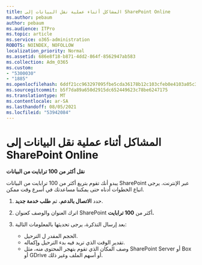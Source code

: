 ```yaml
---
title: المشاكل أثناء عملية نقل البيانات إلى SharePoint Online
ms.author: pebaum
author: pebaum
ms.audience: ITPro
ms.topic: article
ms.service: o365-administration
ROBOTS: NOINDEX, NOFOLLOW
localization_priority: Normal
ms.assetid: 686e8f18-b871-4dd2-864f-8562947ab583
ms.collection: Adm_O365
ms.custom:
- "5300030"
- "1885"
ms.openlocfilehash: 6ddf21cc963297095fbe5cda36178b12c103cfeb0e4103a05c39f23ee634f158
ms.sourcegitcommit: b5f7da89a650d2915dc652449623c78be6247175
ms.translationtype: MT
ms.contentlocale: ar-SA
ms.lasthandoff: 08/05/2021
ms.locfileid: "53942084"
---
```

# <a name="issues-while-migrating-data-to-sharepoint-online"></a>المشاكل أثناء عملية نقل البيانات إلى SharePoint Online

**نقل أكثر من 100 ترابايت من البيانات**

يبدو أنك تقوم بتريغ أكثر من 100 ترابايت من البيانات SharePoint عبر الإنترنت. يرجى اتباع الخطوات أدناه حتى يمكننا مساعدتك في أسرع وقت ممكن. 

1. حدد **الاتصال بالدعم**، ثم **طلب خدمة جديد**. 
2. اترك العنوان والوصف كعنوان SharePoint أكثر من **100 ترابايت.**
3. بعد إرسال التذكرة، يرجى تحديثها بالمعلومات التالية: 

    - الحجم المقدر ل الترحيل.
    - تقدير الوقت الذي تريد فيه بدء الترحيل وإكماله.
    - وصف المكان الذي تقوم بتهجر المحتوى منه، مثل SharePoint Server أو Box أو GDrive أو أسهم الملف وغير ذلك.
